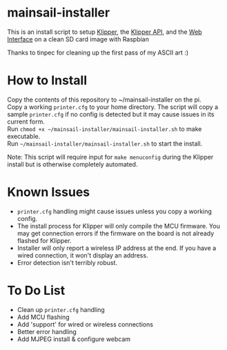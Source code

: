 # mainsail-installer
This is an install script to setup [Klipper](https://github.com/KevinOConnor/klipper), the [Klipper API](https://github.com/Arksine/klipper/tree/work-web_server-20200131), and the [Web Interface](https://github.com/meteyou/mainsail) on a clean SD card image with Raspbian

Thanks to tinpec for cleaning up the first pass of my ASCII art :)

# How to Install
Copy the contents of this repository to ~/mainsail-installer on the pi.  
Copy a working `printer.cfg` to your home directory. The script will copy a sample `printer.cfg` if no config is detected but it may cause issues in its current form.  
Run `chmod +x ~/mainsail-installer/mainsail-installer.sh` to make executable.  
Run `~/mainsail-installer/mainsail-installer.sh` to start the install.  

Note: This script will require input for `make menuconfig` during the Klipper install but is otherwise completely automated.

# Known Issues
* `printer.cfg` handling might cause issues unless you copy a working config.  
* The install process for Klipper will only compile the MCU firmware. You may get connection errors if the firmware on the board is not already flashed for Klipper.  
* Installer will only report a wireless IP address at the end. If you have a wired connection, it won't display an address.  
* Error detection isn't terribly robust.

# To Do List
* Clean up `printer.cfg` handling  
* Add MCU flashing  
* Add 'support' for wired or wireless connections  
* Better error handling  
* Add MJPEG install & configure webcam
